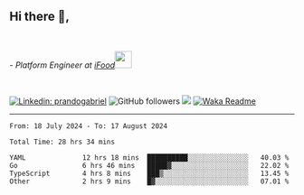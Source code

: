 <h2>Hi there  👋,</h2> </br>

<p><em>- Platform Engineer at <a href="https://www.ifood.com.br/">iFood</a><img src="https://media.giphy.com/media/WUlplcMpOCEmTGBtBW/giphy.gif" width="30"> 
</em></p></br>


[![Linkedin: prandogabriel](https://img.shields.io/badge/-prandogabriel-blue?style=flat-square&logo=Linkedin&logoColor=white&link=https://www.linkedin.com/in/prandogabriel/)](https://www.linkedin.com/in/prandogabriel)
![GitHub followers](https://img.shields.io/github/followers/prandogabriel?label=Follow&style=social)
![](https://visitor-badge.glitch.me/badge?page_id=prandogabriel.prandogabriel)
[![Waka Readme](https://github.com/prandogabriel/prandogabriel/actions/workflows/update-stats.yml.yml/badge.svg)](https://github.com/prandogabriel/prandogabriel/actions/workflows/update-stats.yml.yml)

---

<!--START_SECTION:waka-->

```golang
From: 18 July 2024 - To: 17 August 2024

Total Time: 28 hrs 34 mins

YAML              12 hrs 18 mins  ██████████░░░░░░░░░░░░░░░   40.03 %
Go                6 hrs 46 mins   █████▓░░░░░░░░░░░░░░░░░░░   22.02 %
TypeScript        4 hrs 8 mins    ███▒░░░░░░░░░░░░░░░░░░░░░   13.45 %
Other             2 hrs 9 mins    █▓░░░░░░░░░░░░░░░░░░░░░░░   07.01 %
```

<!--END_SECTION:waka-->
